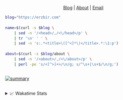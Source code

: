 <div dir="auto">
  <p dir="auto" align="center">
  </p>
  <p dir="auto" align="center">
    <a href="https://erzbir.com" rel="nofollow">Blog</a> |
    <a href="https://erzbir.com/about/" rel="nofollow">About</a> |
    <a href="mailto:contact@erzbir.com">Email</a>
  </p>
</div>

```bash
blog="https://erzbir.com"

name=$(curl -s $blog \
	| sed -n '/<head>/,/<\/head>/p' \
	| tr '\n' ' ' \
	| sed -n 's:.*<title>\([^<]*\)</title>.*:\1:p')

about=$(curl -s $blog/about \
	| sed -n '/<about>/,/<\/about>/p' \
	| perl -pe 's/<[^>]+>/\n/g; s/^\s+|\s+$/\n/g;')
```

##

<a href="https://github.com/Erzbir">
<img src="https://github-profile-summary-cards.vercel.app/api/cards/profile-details?username=Erzbir&theme=tokyonight" alt="summary">
</a>

##

<details>
<summary>📈 Wakatime Stats</summary>
<br>

![Erzbir's wakatime stats](https://github-readme-stats.vercel.app/api/wakatime?username=Erzbir\&layout=compact)

##

<!--START_SECTION:waka-->
![Code Time](http://img.shields.io/badge/Code%20Time-1%2C514%20hrs%2052%20mins-blue)

![Profile Views](http://img.shields.io/badge/Profile%20Views-0-blue)

**🐱 My GitHub Data** 

> 📦 299.3 kB Used in GitHub's Storage 
 > 
> 🏆 287 Contributions in the Year 2025
 > 
> 🚫 Not Opted to Hire
 > 
> 📜 32 Public Repositories 
 > 
> 🔑 13 Private Repositories 
 > 
**I'm a Night 🦉** 

```text
🌞 Morning                219 commits         █████░░░░░░░░░░░░░░░░░░░░   19.52 % 
🌆 Daytime                305 commits         ███████░░░░░░░░░░░░░░░░░░   27.18 % 
🌃 Evening                348 commits         ████████░░░░░░░░░░░░░░░░░   31.02 % 
🌙 Night                  250 commits         ██████░░░░░░░░░░░░░░░░░░░   22.28 % 
```
📅 **I'm Most Productive on Tuesday** 

```text
Monday                   144 commits         ███░░░░░░░░░░░░░░░░░░░░░░   12.83 % 
Tuesday                  210 commits         █████░░░░░░░░░░░░░░░░░░░░   18.72 % 
Wednesday                138 commits         ███░░░░░░░░░░░░░░░░░░░░░░   12.30 % 
Thursday                 197 commits         ████░░░░░░░░░░░░░░░░░░░░░   17.56 % 
Friday                   141 commits         ███░░░░░░░░░░░░░░░░░░░░░░   12.57 % 
Saturday                 137 commits         ███░░░░░░░░░░░░░░░░░░░░░░   12.21 % 
Sunday                   155 commits         ███░░░░░░░░░░░░░░░░░░░░░░   13.81 % 
```


📊 **This Week I Spent My Time On** 

```text
🕑︎ Time Zone: Asia/Shanghai

💬 Programming Languages: 
SCSS                     13 hrs 35 mins      ████████░░░░░░░░░░░░░░░░░   32.86 % 
JavaScript               8 hrs 6 mins        █████░░░░░░░░░░░░░░░░░░░░   19.62 % 
Java                     6 hrs 17 mins       ████░░░░░░░░░░░░░░░░░░░░░   15.23 % 
HTML                     5 hrs 22 mins       ███░░░░░░░░░░░░░░░░░░░░░░   12.99 % 
YAML                     3 hrs 28 mins       ██░░░░░░░░░░░░░░░░░░░░░░░   08.41 % 

🔥 Editors: 
IntelliJ IDEA            40 hrs 41 mins      █████████████████████████   98.37 % 
PyCharm                  35 mins             ░░░░░░░░░░░░░░░░░░░░░░░░░   01.41 % 
RustRover                5 mins              ░░░░░░░░░░░░░░░░░░░░░░░░░   00.21 % 

💻 Operating System: 
Mac                      41 hrs 21 mins      █████████████████████████   100.00 % 
```

**I Mostly Code in Java** 

```text
Java                     14 repos            ███████████████░░░░░░░░░░   58.33 % 
HTML                     2 repos             ██░░░░░░░░░░░░░░░░░░░░░░░   08.33 % 
SCSS                     1 repo              █░░░░░░░░░░░░░░░░░░░░░░░░   04.17 % 
JavaScript               1 repo              █░░░░░░░░░░░░░░░░░░░░░░░░   04.17 % 
C                        1 repo              █░░░░░░░░░░░░░░░░░░░░░░░░   04.17 % 
```



**Timeline**

![Lines of Code chart](https://raw.githubusercontent.com/Erzbir/Erzbir/main/assets/bar_graph.png)


 Last Updated on 09/08/2025 18:50:36 UTC
<!--END_SECTION:waka-->

</details>

##
